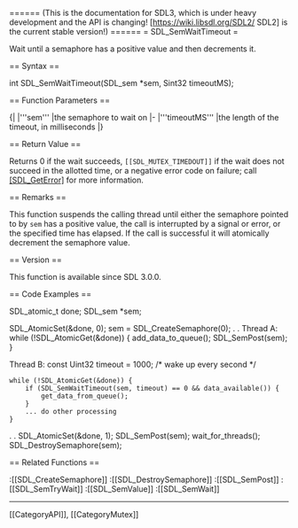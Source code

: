 ====== (This is the documentation for SDL3, which is under heavy development and the API is changing! [https://wiki.libsdl.org/SDL2/ SDL2] is the current stable version!) ======
= SDL_SemWaitTimeout =

Wait until a semaphore has a positive value and then decrements it.

== Syntax ==

<syntaxhighlight lang='c'>
int SDL_SemWaitTimeout(SDL_sem *sem, Sint32 timeoutMS);
</syntaxhighlight>

== Function Parameters ==

{|
|'''sem'''
|the semaphore to wait on
|-
|'''timeoutMS'''
|the length of the timeout, in milliseconds
|}

== Return Value ==

Returns 0 if the wait succeeds, <code>[[SDL_MUTEX_TIMEDOUT]]</code> if the
wait does not succeed in the allotted time, or a negative error code on
failure; call [[SDL_GetError]]() for more information.

== Remarks ==

This function suspends the calling thread until either the semaphore
pointed to by <code>sem</code> has a positive value, the call is
interrupted by a signal or error, or the specified time has elapsed. If the
call is successful it will atomically decrement the semaphore value.

== Version ==

This function is available since SDL 3.0.0.

== Code Examples ==

<syntaxhighlight lang='c++'>
SDL_atomic_t done;
SDL_sem *sem;

SDL_AtomicSet(&done, 0);
sem = SDL_CreateSemaphore(0);
.
.
Thread A:
    while (!SDL_AtomicGet(&done)) {
        add_data_to_queue();
        SDL_SemPost(sem);
    }

Thread B:
    const Uint32 timeout = 1000; /* wake up every second */

    while (!SDL_AtomicGet(&done)) {
        if (SDL_SemWaitTimeout(sem, timeout) == 0 && data_available()) {
            get_data_from_queue();
        }
        ... do other processing
    }
.
.
SDL_AtomicSet(&done, 1);
SDL_SemPost(sem);
wait_for_threads();
SDL_DestroySemaphore(sem);
</syntaxhighlight>

== Related Functions ==

:[[SDL_CreateSemaphore]]
:[[SDL_DestroySemaphore]]
:[[SDL_SemPost]]
:[[SDL_SemTryWait]]
:[[SDL_SemValue]]
:[[SDL_SemWait]]

----
[[CategoryAPI]], [[CategoryMutex]]


